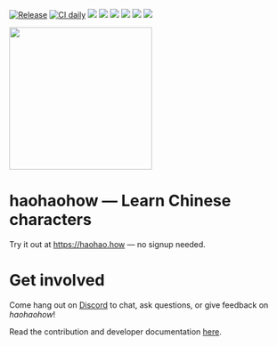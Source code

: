 [![Release](https://github.com/haohao-how/haohaohow/actions/workflows/release.yml/badge.svg)](https://github.com/haohao-how/haohaohow/actions/workflows/release.yml)
[![CI daily](https://github.com/haohao-how/haohaohow/actions/workflows/ci-daily.yml/badge.svg)](https://github.com/haohao-how/haohaohow/actions/workflows/ci-daily.yml)
![](https://img.shields.io/badge/web-✅-teal)
![](https://img.shields.io/badge/ios-⏸️-grey)
![](https://img.shields.io/badge/android-⏸️-grey)
![](https://img.shields.io/badge/hsk1-✅-teal)
![](https://img.shields.io/badge/hsk2-✅-teal)
![](https://img.shields.io/badge/hsk3-✅-teal)

<img src=".github/images/logo-color@2x.png" height="256" />

# haohaohow — Learn Chinese characters

Try it out at https://haohao.how — no signup needed.

# Get involved

Come hang out on [Discord](https://discord.gg/ER6mMnJxXM) to chat, ask questions, or give feedback on _haohaohow_!

Read the contribution and developer documentation [here](./CONTRIBUTING.md).
